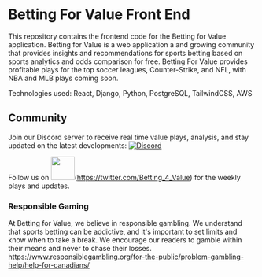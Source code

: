 # Betting For Value Front End

This repository contains the frontend code for the Betting for Value application. Betting for Value is a web application a and growing community that provides insights and recommendations for sports betting based on sports analytics and odds comparison for free. Betting For Value provides profitable plays for the top soccer leagues, Counter-Strike, and NFL, with NBA and MLB plays coming soon.

Technologies used: React, Django, Python, PostgreSQL, TailwindCSS, AWS

## Community

Join our Discord server to receive real time value plays, analysis, and stay updated on the latest developments:  [![Discord](https://img.shields.io/discord/1043515857055273051?color=7289da&label=Discord&logo=discord&logoColor=ffffff&style=flat-square)](https://discord.gg/sPqG5Qkt)

Follow us on <img src="https://cdn.cms-twdigitalassets.com/content/dam/about-twitter/x/brand-toolkit/logo-black.png.twimg.2560.png" width="48">(https://twitter.com/Betting_4_Value) for the weekly plays and updates.

### Responsible Gaming
At Betting for Value, we believe in responsible gambling. We understand that sports betting can be addictive, and it's important to set limits and know when to take a break. We encourage our readers to gamble within their means and never to chase their losses.
https://www.responsiblegambling.org/for-the-public/problem-gambling-help/help-for-canadians/
